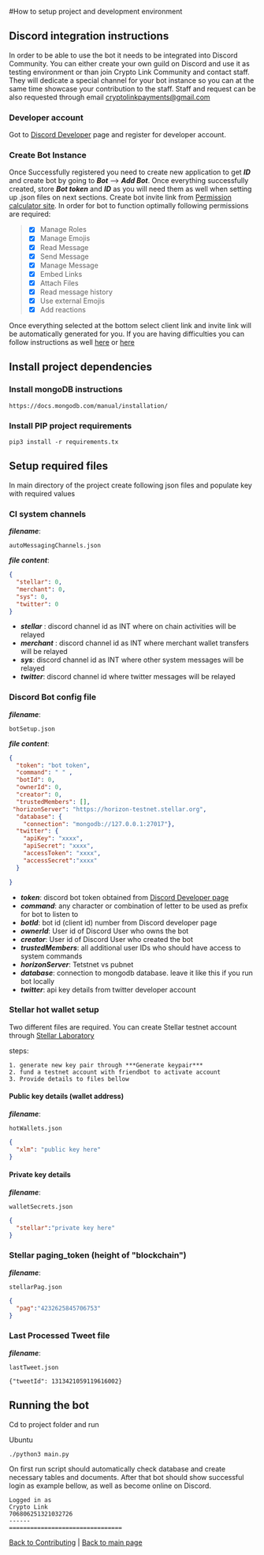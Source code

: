 #How to setup project and development environment

## Discord integration instructions
In order to be able to use the bot it needs to be integrated into Discord Community. You can either create your
own guild on Discord and use it as testing environment or than join Crypto Link Community and contact staff. They will
dedicate a special channel for your bot instance so you can at the same time showcase your contribution to the staff.
Staff and request can be also requested through email cryptolinkpayments@gmail.com

### Developer account
Got to [Discord Developer](https://discord.com/developers) page and register for developer account.

### Create Bot Instance
Once Successfully registered you need to create new application to get ***ID*** and create bot by going to 
***Bot*** --> ***Add Bot***. Once everything successfully created, store ***Bot token*** and ***ID*** as you will need 
them as well when setting up .json files on next sections. Create bot invite link from 
[Permission calculator site](https://discordapi.com/permissions.html). In order for bot to function optimally following
permissions are required:

> - [X] Manage Roles
> - [X] Manage Emojis
> - [X] Read Message
> - [X] Send Message
> - [X] Manage Message
> - [X] Embed Links
> - [X] Attach Files
> - [X] Read message history
> - [X] Use external Emojis
> - [X] Add reactions

Once everything selected at the bottom select client link and invite link will be automatically generated for you. 
If you are having difficulties you can follow instructions as well [here](https://www.getdroidtips.com/discord-bot-token/#:~:text=Start%20by%20going%20to%20the%20Discord%20Developer%20Portal,a%20name%20to%20the%20bot%20and%20click%20Create)
 or [here](https://discordpy.readthedocs.io/en/latest/discord.html)


## Install project dependencies

### Install mongoDB instructions
```text
https://docs.mongodb.com/manual/installation/
```

### Install PIP project requirements
```text
pip3 install -r requirements.tx
```

## Setup required files
In main directory of the project create following json files and populate key with required values

### Cl system channels
***filename***: 
```text
autoMessagingChannels.json
```
***file content***: 
```json
{
  "stellar": 0,  
  "merchant": 0,
  "sys": 0,
  "twitter": 0
}
```
- ***stellar*** : discord channel id as INT where on chain activities will be relayed
- ***merchant*** : discord channel id as INT where merchant wallet transfers will be relayed
- ***sys***: discord channel id as INT where other system messages will be relayed
- ***twitter***: discord channel id where twitter messages will be relayed

### Discord Bot config file
***filename***: 
```text
botSetup.json
```
***file content***: 
```json
{
  "token": "bot token",
  "command": " " ,
  "botId": 0,
  "ownerId": 0,
  "creator": 0,
  "trustedMembers": [],
 "horizonServer": "https://horizon-testnet.stellar.org",
  "database": {
    "connection": "mongodb://127.0.0.1:27017"},
  "twitter": {
    "apiKey": "xxxx",
    "apiSecret": "xxxx",
    "accessToken": "xxxx",
    "accessSecret":"xxxx"
  }

}
```

- ***token***: discord bot token obtained from [Discord Developer page](https://discord.com/developers/applications)
- ***command***: any character or combination of letter to be used as prefix for bot to listen to
- ***botId***: bot id (client id) number from Discord developer page
- ***ownerId***: User id of Discord User who owns the bot
- ***creator***: User id of Discord User who created the bot
- ***trustedMembers***: all additional user IDs who should have access to system commands
- ***horizonServer***: Tetstnet vs pubnet
- ***database***: connection to mongodb database. leave it like this if you run bot locally
- ***twitter***: api key details from twitter developer account

### Stellar hot wallet setup
Two different files are required. You can create Stellar testnet account through [Stellar Laboratory](https://laboratory.stellar.org/#account-creator?network=test)

steps:
```text
1. generate new key pair through ***Generate keypair***
2. fund a testnet account with friendbot to activate account
3. Provide details to files bellow
```

#### Public key details (wallet address)
***filename***: 
```text
hotWallets.json
```
```json
{
  "xlm": "public key here"
}
```
#### Private key details
***filename***: 
```text
walletSecrets.json
```
```json
{
  "stellar":"private key here"
}
```

### Stellar paging_token (height of "blockchain")
***filename***: 
```text
stellarPag.json
```
```json
{
  "pag":"4232625845706753"
}
```

### Last Processed Tweet file
***filename***: 
```text
lastTweet.json
```
```text
{"tweetId": 1313421059119616002}
```

## Running the bot 
Cd to project folder and run 

Ubuntu
```text
./python3 main.py
```

On first run script should automatically check database and create necessary tables and documents. After that
bot should show successful login as example bellow, as well as become online on Discord. 

```text
Logged in as
Crypto Link
706806251321032726
------
================================

```

[Back to Contributing](CONTRIBUTING.md)  |  [Back to main page](README.md)
